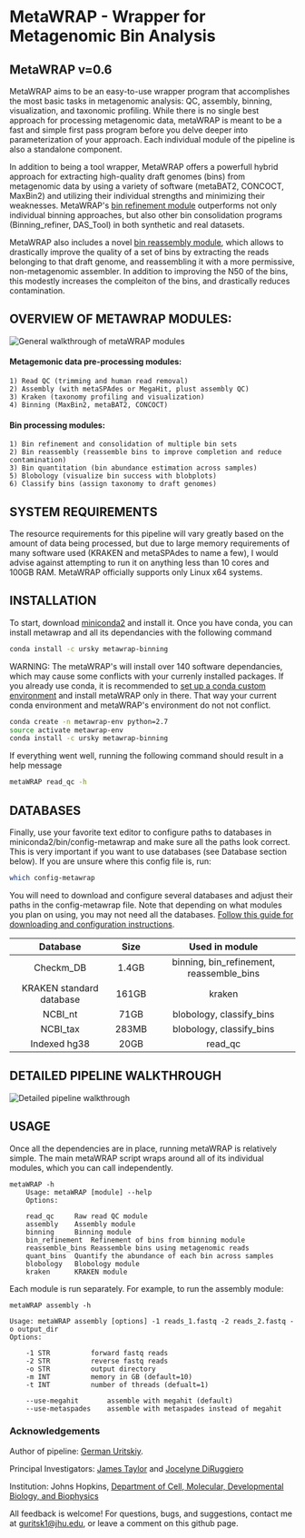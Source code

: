 # MetaWRAP - Wrapper for Metagenomic Bin Analysis
## MetaWRAP v=0.6

 MetaWRAP aims to be an easy-to-use wrapper program that accomplishes the most basic tasks in metagenomic analysis: QC, assembly, binning, visualization, and taxonomic profiling. While there is no single best approach for processing metagenomic data, metaWRAP is meant to be a fast and simple first pass program before you delve deeper into parameterization of your approach. Each individual module of the pipeline is also a standalone component.
 
 In addition to being a tool wrapper, MetaWRAP offers a powerfull hybrid approach for extracting high-quality draft genomes (bins) from metagenomic data by using a variety of software (metaBAT2, CONCOCT, MaxBin2) and utilizing their individual strengths and minimizing their weaknesses. MetaWRAP's [bin refinement module](https://i.imgur.com/JL665Qo.png) outperforms not only individual binning approaches, but also other bin consolidation programs (Binning_refiner, DAS_Tool) in both synthetic and real datasets.

 MetaWRAP also includes a novel [bin reassembly module](https://i.imgur.com/GUSMXl8.png), which allows to drastically improve the quality of a set of bins by extracting the reads belonging to that draft genome, and reassembling it with a more permissive, non-metagenomic assembler. In addition to improving the N50 of the bins, this modestly increases the compleiton of the bins, and drastically reduces contamination.
 

## OVERVIEW OF METAWRAP MODULES:
![General walkthrough of metaWRAP modules](https://i.imgur.com/LcC09ym.png)

#### Metagemonic data pre-processing modules:
	1) Read QC (trimming and human read removal)
	2) Assembly (with metaSPAdes or MegaHit, plust assembly QC)
	3) Kraken (taxonomy profiling and visualization)
	4) Binning (MaxBin2, metaBAT2, CONCOCT)
	
#### Bin processing modules:
	1) Bin refinement and consolidation of multiple bin sets
	2) Bin reassembly (reassemble bins to improve completion and reduce contamination)
	3) Bin quantitation (bin abundance estimation across samples)
	5) Blobology (visualize bin success with blobplots)
	6) Classify bins (assign taxonomy to draft genomes)

##  SYSTEM REQUIREMENTS
 The resource requirements for this pipeline will vary greatly based on the amount of data being processed, but due to large memory requirements of many software used (KRAKEN and metaSPAdes to name a few), I would advise against attempting to run it on anything less than 10 cores and 100GB RAM. MetaWRAP officially supports only Linux x64 systems.


## INSTALLATION
 To start, download [miniconda2](https://repo.continuum.io/miniconda/Miniconda2-latest-Linux-x86_64.sh) and install it. Once you have conda, you can install metawrap and all its dependancies with the following command
 ``` bash
 conda install -c ursky metawrap-binning
 ```
 WARNING: The metaWRAP's will install over 140 software dependancies, which may cause some conflicts with your currenly installed packages. If you already use conda, it is recommended to [set up a conda custom environment](https://conda.io/docs/user-guide/tasks/manage-environments.html) and install metaWRAP only in there. That way your current conda environment and metaWRAP's environment do not not conflict.
 ``` bash
 conda create -n metawrap-env python=2.7
 source activate metawrap-env
 conda install -c ursky metawrap-binning
 ```
 
 If everything went well, running the following command should result in a help message
 ``` bash
 metaWRAP read_qc -h
 ```
 
 
## DATABASES

 Finally, use your favorite text editor to configure paths to databases in miniconda2/bin/config-metawrap and make sure all the paths look correct. This is very important if you want to use databases (see Database section below). If you are unsure where this config file is, run:
 ``` bash
 which config-metawrap
 ```

You will need to download and configure several databases and adjust their paths in the config-metawrap file. Note that depending on what modules you plan on using, you may not need all the databases. [Follow this guide for downloading and configuration instructions](https://github.com/ursky/metaWRAP/blob/master/installation/database_installation.md).

|    Database     | Size  |  Used in module |
|:---------------:|:---------------:|:-----:| 
|Checkm_DB	 |1.4GB| binning, bin_refinement, reassemble_bins |
|KRAKEN standard database|161GB |  kraken |
| NCBI_nt |71GB |  blobology, classify_bins |
| NCBI_tax |283MB |  blobology, classify_bins |
|Indexed hg38  	|  20GB |  read_qc |


## DETAILED PIPELINE WALKTHROUGH

  ![Detailed pipeline walkthrough](https://i.imgur.com/5bb6vlY.jpg)


## USAGE

Once all the dependencies are in place, running metaWRAP is relatively simple. The main metaWRAP script wraps around all of its individual modules, which you can call independently.
```
metaWRAP -h
	Usage: metaWRAP [module] --help
	Options:

	read_qc		Raw read QC module
	assembly	Assembly module
	binning		Binning module
	bin_refinement	Refinement of bins from binning module
	reassemble_bins Reassemble bins using metagenomic reads
	quant_bins	Quantify the abundance of each bin across samples
	blobology	Blobology module
	kraken		KRAKEN module
```

Each module is run separately. For example, to run the assembly module:
```
metaWRAP assembly -h

Usage: metaWRAP assembly [options] -1 reads_1.fastq -2 reads_2.fastq -o output_dir
Options:

	-1 STR          forward fastq reads
	-2 STR          reverse fastq reads
	-o STR          output directory
	-m INT          memory in GB (default=10)
	-t INT          number of threads (defualt=1)

	--use-megahit		assemble with megahit (default)
	--use-metaspades	assemble with metaspades instead of megahit
```

### Acknowledgements
Author of pipeline: [German Uritskiy](https://github.com/ursky).

Principal Investigators: [James Taylor](http://bio.jhu.edu/directory/james-taylor/) and [Jocelyne DiRuggiero](http://bio.jhu.edu/directory/jocelyne-diruggiero/)

Institution: Johns Hopkins, [Department of Cell, Molecular, Developmental Biology, and Biophysics](http://cmdb.jhu.edu/) 

All feedback is welcome! For questions, bugs, and suggestions, contact me at guritsk1@jhu.edu, or leave a comment on this github page.

